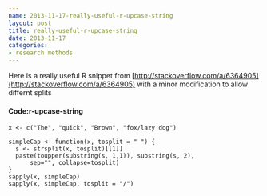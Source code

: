 ```yaml
---
name: 2013-11-17-really-useful-r-upcase-string
layout: post
title: really-useful-r-upcase-string
date: 2013-11-17
categories:
- research methods
---
```


Here is a really useful R snippet from  [http://stackoverflow.com/a/6364905](http://stackoverflow.com/a/6364905) with a minor modification to allow differnt splits

#### Code:r-upcase-string
    x <- c("The", "quick", "Brown", "fox/lazy dog")
     
    simpleCap <- function(x, tosplit = " ") {
      s <- strsplit(x, tosplit)[[1]]
      paste(toupper(substring(s, 1,1)), substring(s, 2),
          sep="", collapse=tosplit)
    }
    sapply(x, simpleCap)
    sapply(x, simpleCap, tosplit = "/")
